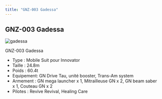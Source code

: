 ```yaml
---
title: "GNZ-003 Gadessa"
---
```


GNZ-003 Gadessa
---------------

![gadessa](/images/stories/saga/gundam00/mechas/s2/federation/gadessa.png)


GNZ-003 Gadessa


* Type : Mobile Suit pour Innovator
* Taille : 24.8m
* Poids : 60.4t
* Equipement: GN Drive Tau, unité booster, Trans-Am system
* Armement : GN mega launcher x 1, Mitrailleuse GN x 2, GN beam saber x 1, Couteau GN x 2
* Pilotes : Revive Revival, Healing Care
